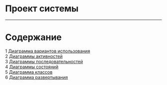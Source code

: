 # Проект системы
---

# Содержание
1 [Диаграмма вариантов использования](UseCase/UseCase.md)  
2 [Диаграммы активностей](Activity/Activity.md)  
3 [Диаграммы последовательностей](Sequence/Sequence.md)  
4 [Диаграммы состояний](State/State.md)  
5 [Диаграмма классов](Class/Class.md)  
6 [Диаграмма развертывания](Deployment/Deployment.md)   
